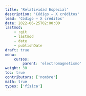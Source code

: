 ```yaml
---
title: 'Relatividad Especial'
description: 'Código — X créditos'
lead: 'Código — X créditos'
date: 2022-06-25T02:00:00
lastmod:
    - :git
    - lastmod
    - date
    - publishDate
draft: true
menu:
    cursos:
        parent: 'electromagnetismo'
weight: 30
toc: true
contributors: ['nombre']
math: true
types: ['física']
---
```

